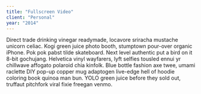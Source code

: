 ```yaml
---
title: "Fullscreen Video"
client: "Personal"
year: "2014"
---
```


Direct trade drinking vinegar readymade, locavore sriracha mustache unicorn celiac. Kogi green juice photo booth, stumptown pour-over organic iPhone. Pok pok pabst tilde skateboard. Next level authentic put a bird on it 8-bit gochujang. Helvetica vinyl wayfarers, lyft selfies tousled ennui yr chillwave affogato polaroid chia kinfolk. Blue bottle fashion axe twee, umami raclette DIY pop-up copper mug adaptogen live-edge hell of hoodie coloring book quinoa man bun. YOLO green juice before they sold out, truffaut pitchfork viral fixie freegan venmo.
